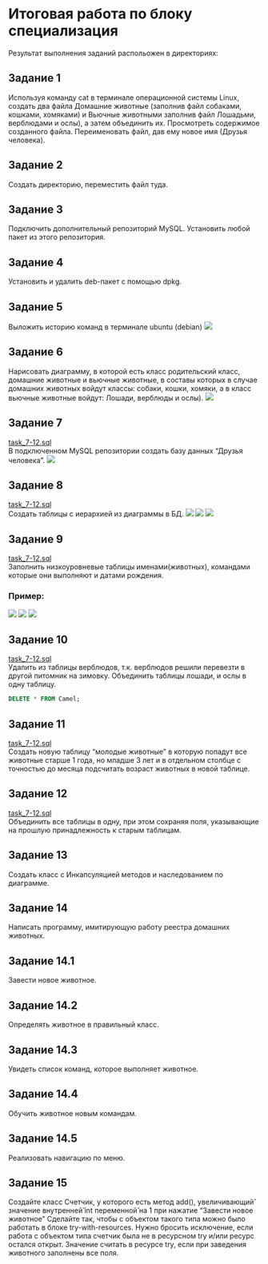 # Итоговая работа по блоку специализация
Результат выполнения заданий распольожен в директориях:

## Задание 1
Используя команду cat в терминале операционной системы Linux, создать
два файла Домашние животные (заполнив файл собаками, кошками,
хомяками) и Вьючные животными заполнив файл Лошадьми, верблюдами и
ослы), а затем объединить их. Просмотреть содержимое созданного файла.
Переименовать файл, дав ему новое имя (Друзья человека).

## Задание 2
Создать директорию, переместить файл туда.

## Задание 3
Подключить дополнительный репозиторий MySQL. Установить любой пакет
из этого репозитория.

## Задание 4
Установить и удалить deb-пакет с помощью dpkg.

## Задание 5
Выложить историю команд в терминале ubuntu (debian)
![](./images/task_1-5.png)

## Задание 6
Нарисовать диаграмму, в которой есть класс родительский класс, домашние животные и вьючные животные, в составы которых в случае домашних животных войдут классы: собаки, кошки, хомяки, а в класс вьючные животные войдут: Лошади, верблюды и ослы).
![](./images/task_6_1.png)

## Задание 7
[task_7-12.sql](./task_7-12.sql)  
В подключенном MySQL репозитории создать базу данных “Друзья человека”.
![](./images/task_7.png)

## Задание 8
[task_7-12.sql](./task_7-12.sql)  
Создать таблицы с иерархией из диаграммы в БД.
![](./images/task_8_1.png)
![](./images/task_8_2.png)
![](./images/task_8_3.png)


## Задание 9
[task_7-12.sql](./task_7-12.sql)  
Заполнить низкоуровневые таблицы именами(животных), командами которые они выполняют и датами рождения.  
### Пример:
![](./images/task_9_1.png)
![](./images/task_9_2.png)
![](./images/task_9_3.png)

## Задание 10
[task_7-12.sql](./task_7-12.sql)  
Удалить из таблицы верблюдов, т.к. верблюдов решили перевезти в другой питомник на зимовку. Объединить таблицы лошади, и ослы в одну таблицу.
```sql
DELETE * FROM Camel;
```

## Задание 11
[task_7-12.sql](./task_7-12.sql)  
Создать новую таблицу “молодые животные” в которую попадут все животные старше 1 года, но младше 3 лет и в отдельном столбце с точностью до месяца подсчитать возраст животных в новой таблице.

## Задание 12
[task_7-12.sql](./task_7-12.sql)  
Объединить все таблицы в одну, при этом сохраняя поля, указывающие на прошлую принадлежность к старым таблицам.

## Задание 13
Создать класс с Инкапсуляцией методов и наследованием по диаграмме.

## Задание 14
Написать программу, имитирующую работу реестра домашних животных.

## Задание 14.1
Завести новое животное.

## Задание 14.2
Определять животное в правильный класс.

## Задание 14.3
Увидеть список команд, которое выполняет животное.

## Задание 14.4
Обучить животное новым командам.

## Задание 14.5
Реализовать навигацию по меню.

## Задание 15
Создайте класс Счетчик, у которого есть метод add(), увеличивающий̆ значение внутренней̆ int переменной̆ на 1 при нажатие “Завести новое животное” Сделайте так, чтобы с объектом такого типа можно было работать в блоке try-with-resources. Нужно бросить исключение, если работа с объектом типа счетчик была не в ресурсном try и/или ресурс остался открыт. Значение считать в ресурсе try, если при заведения животного заполнены все поля.
